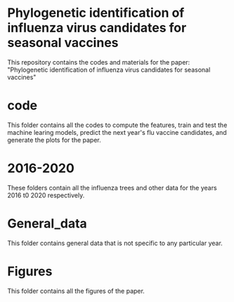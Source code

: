 # Phylogenetic identification of influenza virus candidates for seasonal vaccines
This repository contains the codes and materials for the paper: "Phylogenetic identification of influenza virus candidates for
seasonal vaccines"

# code

This folder contains all the codes to compute the features, train and test the machine learing models, predict the next year's flu vaccine candidates, and generate the plots for the paper.

# 2016-2020

These folders contain all the influenza trees and other data for the years 2016 t0 2020 respectively. 

# General_data

This folder contains general data that is not specific to any particular year.  

# Figures

This folder contains all the figures of the paper.






